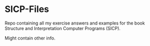 # SICP-Files
Repo containing all my exercise answers and examples for the book Structure and Interpretation Computer Programs (SICP). 

Might contain other info.
